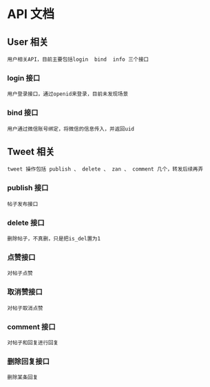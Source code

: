 # API 文档

## User 相关

    用户相关API，目前主要包括login  bind  info 三个接口

### login 接口

    用户登录接口，通过openid来登录，目前未发现场景

### bind 接口

    用户通过微信账号绑定，将微信的信息传入，并返回uid


## Tweet 相关

    tweet 操作包括 publish 、 delete 、 zan 、 comment 几个，转发后续再弄

### publish 接口
    帖子发布接口 

### delete 接口
    删除帖子，不真删，只是把is_del置为1

### 点赞接口
    对帖子点赞

### 取消赞接口
    对帖子取消点赞

### comment 接口
    对帖子和回复进行回复

### 删除回复接口
    删除某条回复
